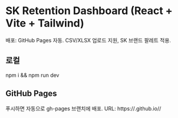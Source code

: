 # SK Retention Dashboard (React + Vite + Tailwind)
배포: GitHub Pages 자동. CSV/XLSX 업로드 지원, SK 브랜드 팔레트 적용.
## 로컬
npm i && npm run dev
## GitHub Pages
푸시하면 자동으로 gh-pages 브랜치에 배포. URL: https://<id>.github.io/<repo>/
